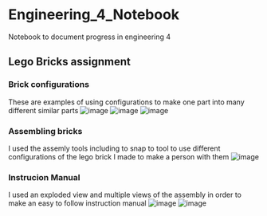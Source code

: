 # Engineering_4_Notebook
Notebook to document progress in engineering 4

## Lego Bricks assignment 

### Brick configurations
These are examples of using configurations to make one part into many different similar parts
![image](https://user-images.githubusercontent.com/60944377/153431759-6c8f7a8e-d06b-4d01-9b67-caf822df9b9c.png)
![image](https://user-images.githubusercontent.com/60944377/153432176-b9fbca3d-0046-4dae-9956-d87d89a4d59b.png)
![image](https://user-images.githubusercontent.com/60944377/153432238-b6f138c4-841d-47d6-9eda-572cd5d5c6f9.png)

### Assembling bricks 
I used the assemly tools including to snap to tool to use different configurations of the lego brick I made to make a person with them
![image](https://user-images.githubusercontent.com/60944377/154092904-646d9611-80ae-4819-83aa-1f79b4a90e69.png)

### Instrucion Manual 
I used an exploded view and multiple views of the assembly in order to make an easy to follow instruction manual 
![image](https://user-images.githubusercontent.com/60944377/154093060-c8cd3df2-b27e-4876-aebc-476c3441ab0b.png)
![image](https://user-images.githubusercontent.com/60944377/154093229-5b4dd5bb-cbfc-4b83-bc04-ffca67387029.png)
